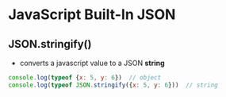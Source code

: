 # JavaScript Built-In JSON

## JSON.stringify()

- converts a javascript value to a JSON **string**

```js
console.log(typeof {x: 5, y: 6})  // object
console.log(typeof JSON.stringify({x: 5, y: 6}))  // string
```

